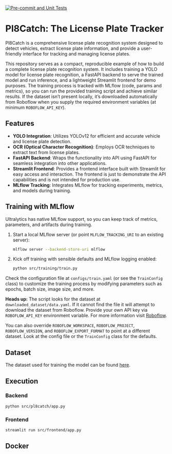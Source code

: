 [![Pre-commit and Unit Tests](https://github.com/dhcsousa/pl8catch/actions/workflows/checks.yaml/badge.svg)](https://github.com/dhcsousa/pl8catch/actions/workflows/checks.yaml)

# Pl8Catch: The License Plate Tracker

Pl8Catch is a comprehensive license plate recognition system designed to detect vehicles, extract license plate information, and provide a user-friendly interface for tracking and managing license plates.

This repository serves as a compact, reproducible example of how to build a complete license plate recognition system. It includes training a YOLO model for license plate recognition, a FastAPI backend to serve the trained model and run inference, and a lightweight Streamlit frontend for demo purposes. The training process is tracked with MLflow (code, params and metrics), so you can run the provided training script and achieve similar results. If the dataset isn’t present locally, it’s downloaded automatically from Roboflow when you supply the required environment variables (at minimum `ROBOFLOW_API_KEY`).

## Features

- **YOLO Integration**: Utilizes YOLOv12 for efficient and accurate vehicle and license plate detection.
- **OCR (Optical Character Recognition)**: Employs OCR techniques to extract text from license plates.
- **FastAPI Backend**: Wraps the functionality into API using FastAPI for seamless integration into other applications.
- **Streamlit Frontend**: Provides a frontend interface built with Streamlit for easy access and interaction. The frontend is just to demonstrate the API capabilities and is not intended for production use.
- **MLflow Tracking**: Integrates MLflow for tracking experiments, metrics, and models during training.

## Training with MLflow

Ultralytics has native MLflow support, so you can keep track of metrics, parameters, and artifacts during training.

1. Start a local MLflow server (or point `MLFLOW_TRACKING_URI` to an existing server):

	```bash
	mlflow server --backend-store-uri mlflow
	```

2. Kick off training with sensible defaults and MLflow logging enabled:

	```bash
	python src/training/train.py
	```

Check the configuration file at `configs/train.yaml` (or see the `TrainConfig` class) to customize the training process by modifying parameters such as epochs, batch size, image size, and more.

**Heads up:** The script looks for the dataset at `downloaded_dataset/data.yaml`. If it cannot find the file it will attempt to download the dataset from Roboflow. Provide your own API key via `ROBOFLOW_API_KEY` environment variable. For more information visit [Roboflow](https://roboflow.com/).

You can also override `ROBOFLOW_WORKSPACE`, `ROBOFLOW_PROJECT`, `ROBOFLOW_VERSION`, and `ROBOFLOW_EXPORT_FORMAT` to point at a different dataset. Look at the config file or the `TrainConfig` class for the defaults.

## Dataset

The dataset used for training the model can be found [here](https://universe.roboflow.com/roboflow-universe-projects/license-plate-recognition-rxg4e/dataset/4).

## Execution

### Backend

```bash
python src/pl8catch/app.py
```

### Frontend

```bash
streamlit run src/frontend/app.py
```

## Docker
